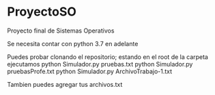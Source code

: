 # ProyectoSO
Proyecto final de Sistemas Operativos

Se necesita contar con python 3.7 en adelante

Puedes probar clonando el repositorio; estando en el root de la carpeta ejecutamos 
python Simulador.py pruebas.txt
python Simulador.py pruebasProfe.txt
python Simulador.py ArchivoTrabajo-1.txt

Tambien puedes agregar tus archivos.txt
